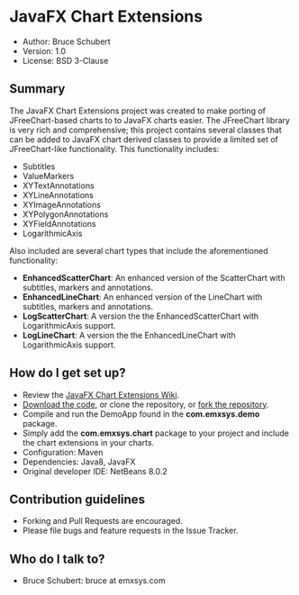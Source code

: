 # JavaFX Chart Extensions #
* Author: Bruce Schubert
* Version: 1.0
* License: BSD 3-Clause

## Summary ##

The JavaFX Chart Extensions project was created to make porting of JFreeChart-based charts to 
to JavaFX charts easier.  The JFreeChart library is very rich and comprehensive; this project
contains several classes that can be added to JavaFX chart derived classes to provide a limited 
set of JFreeChart-like functionality. This functionality includes:

* Subtitles
* ValueMarkers
* XYTextAnnotations
* XYLineAnnotations
* XYImageAnnotations
* XYPolygonAnnotations
* XYFieldAnnotations
* LogarithmicAxis

Also included are several chart types that include the aforementioned functionality:

* **EnhancedScatterChart**: An enhanced version of the ScatterChart with subtitles, markers and annotations.
* **EnhancedLineChart**: An enhanced version of the LineChart with subtitles, markers and annotations.
* **LogScatterChart**: A version the the EnhancedScatterChart with LogarithmicAxis support.
* **LogLineChart**: A version the the EnhancedLineChart with LogarithmicAxis support.

## How do I get set up? ##

* Review the [JavaFX Chart Extensions Wiki](https://bitbucket.org/emxsys/javafx-chart-extensions/wiki/).
* [Download the code](https://bitbucket.org/emxsys/javafx-chart-extensions/downloads), or clone the repository, or [fork the repository](https://bitbucket.org/emxsys/javafx-chart-extensions/fork).
* Compile and run the DemoApp found in the **com.emxsys.demo** package. 
* Simply add the **com.emxsys.chart** package to your project and include the chart extensions in your charts.
* Configuration: Maven
* Dependencies: Java8, JavaFX 
* Original developer IDE: NetBeans 8.0.2

## Contribution guidelines ##

* Forking and Pull Requests are encouraged. 
* Please file bugs and feature requests in the Issue Tracker.

## Who do I talk to? ##

* Bruce Schubert: bruce at emxsys.com